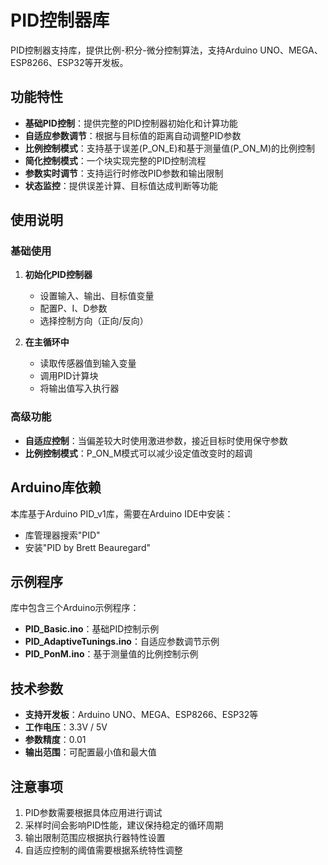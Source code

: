 # PID控制器库

PID控制器支持库，提供比例-积分-微分控制算法，支持Arduino UNO、MEGA、ESP8266、ESP32等开发板。

## 功能特性

- **基础PID控制**：提供完整的PID控制器初始化和计算功能
- **自适应参数调节**：根据与目标值的距离自动调整PID参数
- **比例控制模式**：支持基于误差(P_ON_E)和基于测量值(P_ON_M)的比例控制
- **简化控制模式**：一个块实现完整的PID控制流程
- **参数实时调节**：支持运行时修改PID参数和输出限制
- **状态监控**：提供误差计算、目标值达成判断等功能

## 使用说明

### 基础使用

1. **初始化PID控制器**
   - 设置输入、输出、目标值变量
   - 配置P、I、D参数
   - 选择控制方向（正向/反向）

2. **在主循环中**
   - 读取传感器值到输入变量
   - 调用PID计算块
   - 将输出值写入执行器

### 高级功能

- **自适应控制**：当偏差较大时使用激进参数，接近目标时使用保守参数
- **比例控制模式**：P_ON_M模式可以减少设定值改变时的超调

## Arduino库依赖

本库基于Arduino PID_v1库，需要在Arduino IDE中安装：
- 库管理器搜索"PID"
- 安装"PID by Brett Beauregard"

## 示例程序

库中包含三个Arduino示例程序：
- **PID_Basic.ino**：基础PID控制示例
- **PID_AdaptiveTunings.ino**：自适应参数调节示例  
- **PID_PonM.ino**：基于测量值的比例控制示例

## 技术参数

- **支持开发板**：Arduino UNO、MEGA、ESP8266、ESP32等
- **工作电压**：3.3V / 5V
- **参数精度**：0.01
- **输出范围**：可配置最小值和最大值

## 注意事项

1. PID参数需要根据具体应用进行调试
2. 采样时间会影响PID性能，建议保持稳定的循环周期
3. 输出限制范围应根据执行器特性设置
4. 自适应控制的阈值需要根据系统特性调整
